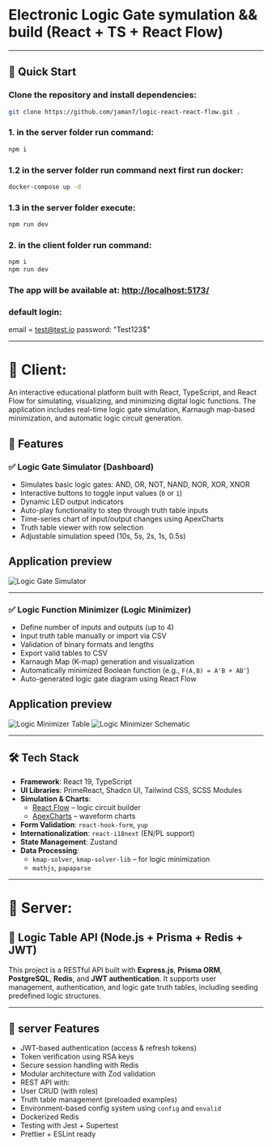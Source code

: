 # Electronic Logic Gate symulation && build (React + TS + React Flow)

---

## 🚀 Quick Start

### Clone the repository and install dependencies:

```bash
git clone https://github.com/jaman7/logic-react-react-flow.git .
```
### 1. in the server folder run command:

```bash
npm i
```

### 1.2 in the server folder run command next first run docker:

```bash
docker-compose up -d
```

### 1.3 in the server folder execute:

```bash
npm run dev
```

### 2. in the client folder run command:

```bash
npm i
npm run dev
```

### The app will be available at: [http://localhost:5173/](http://localhost:5173/)

### default login:
email = test@test.io
password: "Test123$"

--- 

# 🧠 Client:
An interactive educational platform built with React, TypeScript, and React Flow for simulating, visualizing, and minimizing digital logic functions. The application includes real-time logic gate simulation, Karnaugh map-based minimization, and automatic logic circuit generation.

## 🚀 Features

### ✅ Logic Gate Simulator (Dashboard)
- Simulates basic logic gates: AND, OR, NOT, NAND, NOR, XOR, XNOR
- Interactive buttons to toggle input values (`0` or `1`)
- Dynamic LED output indicators
- Auto-play functionality to step through truth table inputs
- Time-series chart of input/output changes using ApexCharts
- Truth table viewer with row selection
- Adjustable simulation speed (10s, 5s, 2s, 1s, 0.5s)

## Application preview
![Logic Gate Simulator](https://github.com/user-attachments/assets/aaa7c7f0-2dbb-48c9-8d02-15fa931799ac)

---

### ✅ Logic Function Minimizer (Logic Minimizer)
- Define number of inputs and outputs (up to 4)
- Input truth table manually or import via CSV
- Validation of binary formats and lengths
- Export valid tables to CSV
- Karnaugh Map (K-map) generation and visualization
- Automatically minimized Boolean function (e.g., `F(A,B) = A'B + AB'`)
- Auto-generated logic gate diagram using React Flow


## Application preview
![Logic Minimizer Table](https://github.com/user-attachments/assets/ef2e3edf-a332-4e78-9622-b5be362c7bc9)
![Logic Minimizer Schematic](https://github.com/user-attachments/assets/3dd5e254-00f7-4314-92da-852e4454bba6)

---

## 🛠 Tech Stack

- **Framework**: React 19, TypeScript
- **UI Libraries**: PrimeReact, Shadcn UI, Tailwind CSS, SCSS Modules
- **Simulation & Charts**:
  - [React Flow](https://reactflow.dev/) – logic circuit builder
  - [ApexCharts](https://apexcharts.com/) – waveform charts
- **Form Validation**: `react-hook-form`, `yup`
- **Internationalization**: `react-i18next` (EN/PL support)
- **State Management**: Zustand
- **Data Processing**:
  - `kmap-solver`, `kmap-solver-lib` – for logic minimization
  - `mathjs`, `papaparse`

---



# 🧠 Server:

## 🧠 Logic Table API (Node.js + Prisma + Redis + JWT)

This project is a RESTful API built with **Express.js**, **Prisma ORM**, **PostgreSQL**, **Redis**, and **JWT authentication**. It supports user management, authentication, and logic gate truth tables, including seeding predefined logic structures.

---

## 🚀 server Features

-  JWT-based authentication (access & refresh tokens)
-  Token verification using RSA keys
-  Secure session handling with Redis
-  Modular architecture with Zod validation
-  REST API with:
  - User CRUD (with roles)
  - Truth table management (preloaded examples)
-  Environment-based config system using `config` and `envalid`
-  Dockerized Redis
-  Testing with Jest + Supertest
-  Prettier + ESLint ready
